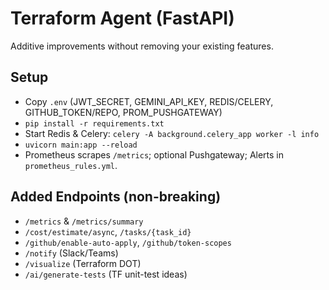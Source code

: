 # Terraform Agent (FastAPI)

Additive improvements without removing your existing features.

## Setup
- Copy `.env` (JWT_SECRET, GEMINI_API_KEY, REDIS/CELERY, GITHUB_TOKEN/REPO, PROM_PUSHGATEWAY)
- `pip install -r requirements.txt`
- Start Redis & Celery: `celery -A background.celery_app worker -l info`
- `uvicorn main:app --reload`
- Prometheus scrapes `/metrics`; optional Pushgateway; Alerts in `prometheus_rules.yml`.

## Added Endpoints (non-breaking)
- `/metrics` & `/metrics/summary`
- `/cost/estimate/async`, `/tasks/{task_id}`
- `/github/enable-auto-apply`, `/github/token-scopes`
- `/notify` (Slack/Teams)
- `/visualize` (Terraform DOT)
- `/ai/generate-tests` (TF unit-test ideas)
